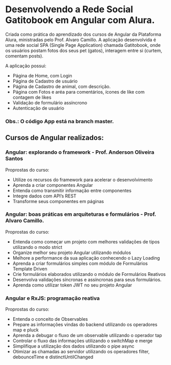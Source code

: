 # Desenvolvendo a Rede Social Gatitobook em Angular com Alura.

Criada como prática do aprendizado dos cursos de Angular da Plataforma Alura, ministradas pelo Prof. Alvaro Camillo. A aplicação desenvolvida é uma rede social SPA (Single Page Application) chamada Gatitobook, onde os usuários postam fotos dos seus pet (gatos), interagem entre si (curtem, comentam posts). 

A aplicação possui:
* Página de Home, com Login
* Página de Cadastro de usuário
* Página de Cadastro de animal, com descrição.
* Página com Fotos e aréa para comentários, ícones de like com contagem de likes
* Validação de formulário assíncrono
* Autenticação de usuário

### Obs.: O código App está na branch master.

## Cursos de Angular realizados:

### Angular: explorando o framework - Prof. Anderson Oliveira Santos

Proprostas do curso:
* Utilize os recursos do framework para acelerar o desenvolvimento
* Aprenda a criar componentes Angular
* Entenda como transmitir informação entre componentes
* Integre dados com API’s REST
* Transforme seus componentes em páginas

### Angular: boas práticas em arquiteturas e formulários - Prof. Alvaro Camillo.

Proprostas do curso:
* Entenda como começar um projeto com melhores validações de tipos utilizando o modo strict
* Organize melhor seu projeto Angular utilizando módulos
* Melhore a performance da sua aplicação conhecendo o Lazy Loading
* Aprenda a criar formulários simples com módulo de Formulários Template Driven
* Crie formulários elaborados utilizando o módulo de Formulários Reativos
* Desenvolva validações síncronas e assíncronas para seus formulários.
* Aprenda como utilizar token JWT no seu projeto Angular

### Angular e RxJS: programação reativa

Proprostas do curso:
* Entenda o conceito de Observables
* Prepare as informações vindas do backend utilizando os operadores map e pluck
* Aprenda a debugar o fluxo de um observable utilizando o operador tap
* Controlar o fluxo das informações utilizando o switchMap e merge
* Simplifique a utilização dos dados utilizando o pipe async
* Otimizar as chamadas ao servidor utilizando os operadores filter, debounceTime e distinctUntilChanged
